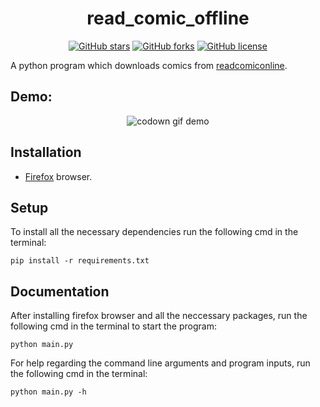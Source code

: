 <h1 align="center">read_comic_offline</h2>

<div align="center">
<a href="https://github.com/shibi391/read_comic_offline/stargazers"><img alt="GitHub stars" src="https://img.shields.io/github/stars/shibi391/read_comic_offline"></a>
<a href="https://github.com/shibi391/read_comic_offline/network"><img alt="GitHub forks" src="https://img.shields.io/github/forks/shibi391/read_comic_offline"></a>
<a href="https://github.com/shibi391/read_comic_offline/blob/master/LICENSE"><img alt="GitHub license" src="https://img.shields.io/github/license/shibi391/read_comic_offline"></a>
</div>

A python program which downloads comics from [readcomiconline](https://readcomiconline.to/).

## Demo:

<p align="center">
    <img alt="codown gif demo" src="https://i.imgur.com/lZbqLyr.gif">
</p>

## Installation

- [Firefox](https://www.mozilla.org/en-US/firefox/new/) browser.

## Setup

To install all the necessary dependencies run the following cmd in the terminal:
```
pip install -r requirements.txt
```

## Documentation

After installing firefox browser and all the neccessary packages, run the following cmd in the terminal to start the program:
```
python main.py
```
For help regarding the command line arguments and program inputs, run the following cmd in the terminal:
```
python main.py -h
```